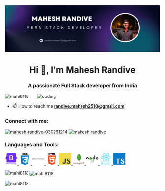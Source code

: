 ![logo](https://github.com/Mahi8118/Mahi8118/blob/main/GitHub%20Banner.png)
<h1 align="center">Hi 👋, I'm Mahesh Randive</h1>
<h3 align="center">A passionate Full Stack developer from India</h3>

<img align="right" alt="coding" width="400" src="https://www.bing.com/th/id/OGC.cd59d626dc86397fe45080e6e9c7027d?pid=1.7&rurl=https%3a%2f%2fmiro.medium.com%2fmax%2f1360%2f1*zVnWJtyGOX_kUIDm6ccCfQ.gif&ehk=iZC1DEjr1nE0MUsX8yuE9omObFRHkxHqSKJTB0r%2fwgM%3d">

<p align="left"> <img src="https://komarev.com/ghpvc/?username=mahi8118&label=Profile%20views&color=0e75b6&style=flat" alt="mahi8118" /> </p>

- 📫 How to reach me **randive.mahesh2518@gmail.com**

<h3 align="left">Connect with me:</h3>
<p align="left">
<a href="https://linkedin.com/in/mahesh-randive-030261214" target="blank"><img align="center" src="https://raw.githubusercontent.com/rahuldkjain/github-profile-readme-generator/master/src/images/icons/Social/linked-in-alt.svg" alt="mahesh-randive-030261214" height="30" width="40" /></a>
<a href="https://codesandbox.com/mahesh randive" target="blank"><img align="center" src="https://raw.githubusercontent.com/rahuldkjain/github-profile-readme-generator/master/src/images/icons/Social/codesandbox.svg" alt="mahesh randive" height="30" width="40" /></a>
</p>

<h3 align="left">Languages and Tools:</h3>
<p align="left"> <a href="https://getbootstrap.com" target="_blank" rel="noreferrer"> <img src="https://raw.githubusercontent.com/devicons/devicon/master/icons/bootstrap/bootstrap-plain-wordmark.svg" alt="bootstrap" width="40" height="40"/> </a> <a href="https://www.w3schools.com/css/" target="_blank" rel="noreferrer"> <img src="https://raw.githubusercontent.com/devicons/devicon/master/icons/css3/css3-original-wordmark.svg" alt="css3" width="40" height="40"/> </a> <a href="https://expressjs.com" target="_blank" rel="noreferrer"> <img src="https://raw.githubusercontent.com/devicons/devicon/master/icons/express/express-original-wordmark.svg" alt="express" width="40" height="40"/> </a> <a href="https://www.w3.org/html/" target="_blank" rel="noreferrer"> <img src="https://raw.githubusercontent.com/devicons/devicon/master/icons/html5/html5-original-wordmark.svg" alt="html5" width="40" height="40"/> </a> <a href="https://developer.mozilla.org/en-US/docs/Web/JavaScript" target="_blank" rel="noreferrer"> <img src="https://raw.githubusercontent.com/devicons/devicon/master/icons/javascript/javascript-original.svg" alt="javascript" width="40" height="40"/> </a> <a href="https://www.mongodb.com/" target="_blank" rel="noreferrer"> <img src="https://raw.githubusercontent.com/devicons/devicon/master/icons/mongodb/mongodb-original-wordmark.svg" alt="mongodb" width="40" height="40"/> </a> <a href="https://nodejs.org" target="_blank" rel="noreferrer"> <img src="https://raw.githubusercontent.com/devicons/devicon/master/icons/nodejs/nodejs-original-wordmark.svg" alt="nodejs" width="40" height="40"/> </a> <a href="https://reactjs.org/" target="_blank" rel="noreferrer"> <img src="https://raw.githubusercontent.com/devicons/devicon/master/icons/react/react-original-wordmark.svg" alt="react" width="40" height="40"/> </a> <a href="https://www.typescriptlang.org/" target="_blank" rel="noreferrer"> <img src="https://raw.githubusercontent.com/devicons/devicon/master/icons/typescript/typescript-original.svg" alt="typescript" width="40" height="40"/> </a> </p>

<p><img align="left" src="https://github-readme-stats.vercel.app/api/top-langs?username=mahi8118&show_icons=true&locale=en&layout=compact" alt="mahi8118" /></p>

<p>&nbsp;<img align="center" src="https://github-readme-stats.vercel.app/api?username=mahi8118&show_icons=true&locale=en" alt="mahi8118" /></p>

<p><img align="center" src="https://github-readme-streak-stats.herokuapp.com/?user=mahi8118&" alt="mahi8118" /></p>
